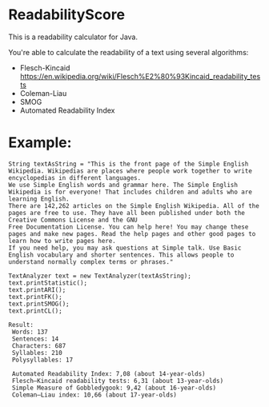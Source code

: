 # ReadabilityScore
This is a readability calculator for Java.

You're able to calculate the readability of a text using several algorithms:
 - Flesch-Kincaid  https://en.wikipedia.org/wiki/Flesch%E2%80%93Kincaid_readability_tests
 - Coleman-Liau
 - SMOG
 - Automated Readability Index
 
 # Example:
 ```
 String textAsString = "This is the front page of the Simple English Wikipedia. Wikipedias are places where people work together to write encyclopedias in different languages. 
 We use Simple English words and grammar here. The Simple English Wikipedia is for everyone! That includes children and adults who are learning English. 
 There are 142,262 articles on the Simple English Wikipedia. All of the pages are free to use. They have all been published under both the Creative Commons License and the GNU 
 Free Documentation License. You can help here! You may change these pages and make new pages. Read the help pages and other good pages to learn how to write pages here. 
 If you need help, you may ask questions at Simple talk. Use Basic English vocabulary and shorter sentences. This allows people to understand normally complex terms or phrases."
 
 TextAnalyzer text = new TextAnalyzer(textAsString);
 text.printStatistic();
 text.printARI();
 text.printFK();
 text.printSMOG();
 text.printCL();
 ```
 
```
Result:
 Words: 137
 Sentences: 14
 Characters: 687
 Syllables: 210
 Polysyllables: 17

 Automated Readability Index: 7,08 (about 14-year-olds)
 Flesch–Kincaid readability tests: 6,31 (about 13-year-olds)
 Simple Measure of Gobbledygook: 9,42 (about 16-year-olds)
 Coleman–Liau index: 10,66 (about 17-year-olds)
```
